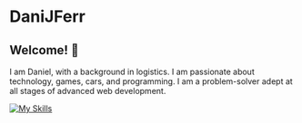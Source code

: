 # DaniJFerr

## Welcome! 👋
I am Daniel, with a background in logistics. I am passionate about technology, games, cars, and programming. I am a problem-solver adept at all stages of advanced web development.

[![My Skills](https://skillicons.dev/icons?i=html,css,js,react,nextjs,nodejs,npm,sass,tailwind,vite,webpack,wordpress,figma,aws)](https://skillicons.dev)
